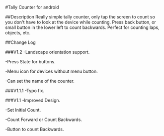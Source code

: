 #Tally Counter for android


##Description
Really simple tally counter, only tap the screen to count so you don't have to look at the device while counting. Press back button, or small button in the lower left to count backwards.
Perfect for counting laps, objects, etc.


##Change Log

###V1.2
-Landscape orientation support.

-Press State for buttons.

-Menu icon for devices without menu button.

-Can set the name of the counter.

###V1.1.1
-Typo fix.

###V1.1
-Improved Design.

-Set Initial Count.

-Count Forward or Count Backwards.

-Button to count Backwards.
